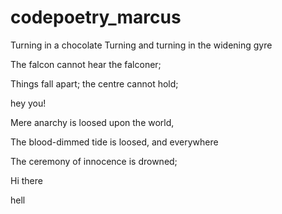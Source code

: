 # codepoetry_marcus
Turning in a chocolate
Turning and turning in the widening gyre

The falcon cannot hear the falconer;

Things fall apart; the centre cannot hold;

hey you!

Mere anarchy is loosed upon the world,

The blood-dimmed tide is loosed, and everywhere

The ceremony of innocence is drowned;

Hi there

hell
